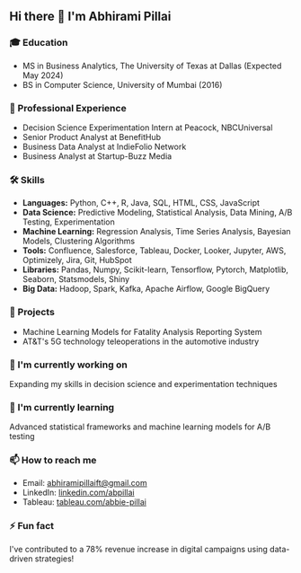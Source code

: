 ## Hi there 👋 I'm Abhirami Pillai

### 🎓 Education
- MS in Business Analytics, The University of Texas at Dallas (Expected May 2024)
- BS in Computer Science, University of Mumbai (2016)

### 💼 Professional Experience
- Decision Science Experimentation Intern at Peacock, NBCUniversal
- Senior Product Analyst at BenefitHub
- Business Data Analyst at IndieFolio Network
- Business Analyst at Startup-Buzz Media

### 🛠 Skills
- **Languages:** Python, C++, R, Java, SQL, HTML, CSS, JavaScript
- **Data Science:** Predictive Modeling, Statistical Analysis, Data Mining, A/B Testing, Experimentation
- **Machine Learning:** Regression Analysis, Time Series Analysis, Bayesian Models, Clustering Algorithms
- **Tools:** Confluence, Salesforce, Tableau, Docker, Looker, Jupyter, AWS, Optimizely, Jira, Git, HubSpot
- **Libraries:** Pandas, Numpy, Scikit-learn, Tensorflow, Pytorch, Matplotlib, Seaborn, Statsmodels, Shiny
- **Big Data:** Hadoop, Spark, Kafka, Apache Airflow, Google BigQuery

### 🚀 Projects
- Machine Learning Models for Fatality Analysis Reporting System
- AT&T's 5G technology teleoperations in the automotive industry

### 🔭 I'm currently working on
Expanding my skills in decision science and experimentation techniques

### 🌱 I'm currently learning
Advanced statistical frameworks and machine learning models for A/B testing

### 📫 How to reach me
- Email: abhiramipillaift@gmail.com
- LinkedIn: [linkedin.com/abpillai](https://linkedin.com/abpillai)
- Tableau: [tableau.com/abbie-pillai](https://tableau.com/abbie-pillai)

### ⚡ Fun fact
I've contributed to a 78% revenue increase in digital campaigns using data-driven strategies!
